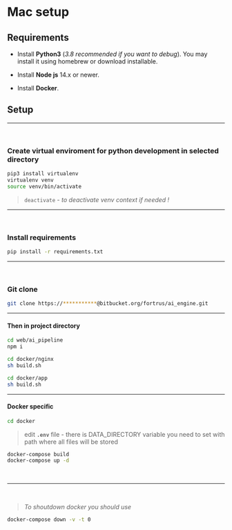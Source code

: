 # Mac setup

## Requirements

* Install **Python3** (*3.8 recommended if you want to debug*).
You may install it using homebrew or download installable.

* Install **Node js** 14.x or newer.

* Install **Docker**.

## Setup

---
&nbsp;
### Create virtual enviroment for python development in selected directory

```bash
pip3 install virtualenv
virtualenv venv
source venv/bin/activate
```

> ```deactivate``` - *to deactivate venv context if needed !*

---
&nbsp;

### Install requirements

```bash
pip install -r requirements.txt
```

---
&nbsp;

### Git clone

```bash
git clone https://***********@bitbucket.org/fortrus/ai_engine.git
```

---

#### Then in project directory

```bash
cd web/ai_pipeline
npm i

cd docker/nginx
sh build.sh

cd docker/app
sh build.sh
```

---

#### Docker specific

```bash
cd docker
```

> edit **```.env```** file - there is DATA_DIRECTORY variable you need to set with path where all files will be stored

```bash
docker-compose build
docker-compose up -d
```

&nbsp;

---

&nbsp;

> *To shoutdown docker you should use*

```bash
docker-compose down -v -t 0
```
